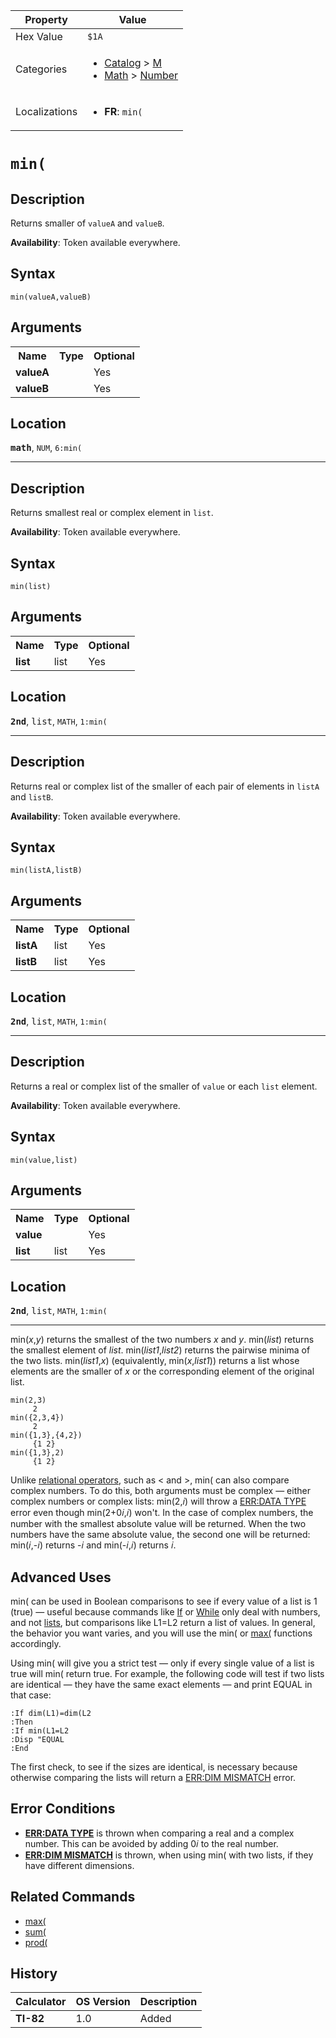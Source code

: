 | Property      | Value |
|---------------|-------|
| Hex Value     | `$1A`|
| Categories    | <ul><li>[Catalog](<../categories/Catalog.md>) > [M](<../categories/Catalog.md#M>)</li><li>[Math](<../categories/Math.md>) > [Number](<../categories/Math.md#Number>)</li></ul> |
| Localizations | <ul><li><b>FR</b>: `min(`</li></ul> |

# `min(`

## Description
Returns smaller of `valueA` and `valueB`.


<b>Availability</b>: Token available everywhere.

## Syntax
`min(valueA,valueB)`

## Arguments
<table>
<tr><th>Name</th><th>Type</th><th>Optional</th></tr>

<tr><td><b>valueA</b></td><td></td><td>Yes</td></tr>

<tr><td><b>valueB</b></td><td></td><td>Yes</td></tr>

</table>

## Location
<tt><kbd><b>math</b></kbd></tt>, `NUM`, `6:min(`
<hr>

## Description
Returns smallest real or complex element in `list`.


<b>Availability</b>: Token available everywhere.

## Syntax
`min(list)`

## Arguments
<table>
<tr><th>Name</th><th>Type</th><th>Optional</th></tr>

<tr><td><b>list</b></td><td>list</td><td>Yes</td></tr>

</table>

## Location
<tt><kbd><b>2nd</b></kbd></tt>, <kbd>list</kbd>, `MATH`, `1:min(`
<hr>

## Description
Returns real or complex list of the smaller of each pair of elements in `listA` and `listB`.


<b>Availability</b>: Token available everywhere.

## Syntax
`min(listA,listB)`

## Arguments
<table>
<tr><th>Name</th><th>Type</th><th>Optional</th></tr>

<tr><td><b>listA</b></td><td>list</td><td>Yes</td></tr>

<tr><td><b>listB</b></td><td>list</td><td>Yes</td></tr>

</table>

## Location
<tt><kbd><b>2nd</b></kbd></tt>, <kbd>list</kbd>, `MATH`, `1:min(`
<hr>

## Description
Returns a real or complex list of the smaller of `value` or each `list` element.


<b>Availability</b>: Token available everywhere.

## Syntax
`min(value,list)`

## Arguments
<table>
<tr><th>Name</th><th>Type</th><th>Optional</th></tr>

<tr><td><b>value</b></td><td></td><td>Yes</td></tr>

<tr><td><b>list</b></td><td>list</td><td>Yes</td></tr>

</table>

## Location
<tt><kbd><b>2nd</b></kbd></tt>, <kbd>list</kbd>, `MATH`, `1:min(`
<hr>

min(_x_,_y_) returns the smallest of the two numbers _x_ and _y_. min(_list_) returns the smallest element of _list_. min(_list1_,_list2_) returns the pairwise minima of the two lists. min(_list1_,_x_) (equivalently, min(_x_,_list1_)) returns a list whose elements are the smaller of _x_ or the corresponding element of the original list.

```ti-basic
min(2,3)
     2
min({2,3,4})
     2
min({1,3},{4,2})
     {1 2}
min({1,3},2)
     {1 2}
```

Unlike [relational operators](/operators#relational), such as < and >, min( can also compare complex numbers. To do this, both arguments must be complex — either complex numbers or complex lists: min(2,𝑖) will throw a [ERR:DATA TYPE](/errors#datatype) error even though min(2+0𝑖,𝑖) won't. In the case of complex numbers, the number with the smallest absolute value will be returned. When the two numbers have the same absolute value, the second one will be returned: min(𝑖,-𝑖) returns -𝑖 and min(-𝑖,𝑖) returns 𝑖.

## Advanced Uses

min( can be used in Boolean comparisons to see if every value of a list is 1 (true) — useful because commands like [If](/if) or [While](/while) only deal with numbers, and not [lists](/lists), but comparisons like L1=L2 return a list of values. In general, the behavior you want varies, and you will use the min( or [max(](/max) functions accordingly.

Using min( will give you a strict test — only if every single value of a list is true will min( return true. For example, the following code will test if two lists are identical — they have the same exact elements — and print EQUAL in that case:

```ti-basic
:If dim(L1)=dim(L2
:Then
:If min(L1=L2
:Disp "EQUAL
:End
```

The first check, to see if the sizes are identical, is necessary because otherwise comparing the lists will return a [ERR:DIM MISMATCH](/errors#dimmismatch) error.

## Error Conditions

*   **[ERR:DATA TYPE](/errors#datatype)** is thrown when comparing a real and a complex number. This can be avoided by adding 0𝑖 to the real number.
*   **[ERR:DIM MISMATCH](/errors#dimmismatch)** is thrown, when using min( with two lists, if they have different dimensions.

## Related Commands

*   [max(](/max)
*   [sum(](/sum)
*   [prod(](/prod)

## History
| Calculator | OS Version | Description |
|------------|------------|-------------|
| <b>TI-82</b> | 1.0 | Added |


